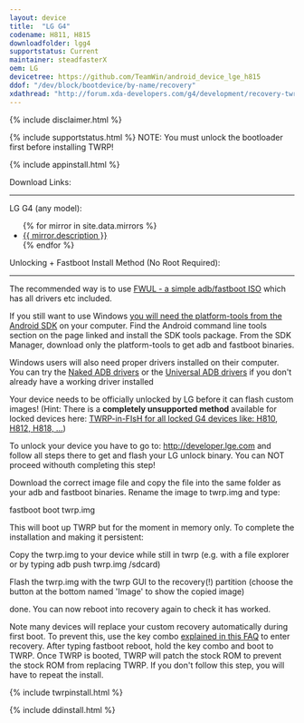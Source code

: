 ```yaml
---
layout: device
title:  "LG G4"
codename: H811, H815
downloadfolder: lgg4
supportstatus: Current
maintainer: steadfasterX
oem: LG
devicetree: https://github.com/TeamWin/android_device_lge_h815
ddof: "/dev/block/bootdevice/by-name/recovery"
xdathread: "http://forum.xda-developers.com/g4/development/recovery-twrp-3-touch-recovery-t3442424"
---
```


{% include disclaimer.html %}

{% include supportstatus.html %}
NOTE: You must unlock the bootloader first before installing TWRP!

{% include appinstall.html %}

<div class='page-heading'>Download Links:</div>
<hr />
<p class="text">LG G4 (any model):</p>
<ul>
{% for mirror in site.data.mirrors %}
  <li>
    <a href="{{ mirror.baseurl }}lgg4">
      {{ mirror.description }}
    </a>
  </li>
{% endfor %}
</ul>

<div class='page-heading' id='fastboot-install'>Unlocking + Fastboot Install Method (No Root Required):</div>
<a id='fastboot'></a>
<hr />
<p class="text">The recommended way is to use <a href="https://forum.xda-developers.com/android/software-hacking/live-iso-adb-fastboot-driver-issues-t3526755" target=_blank>FWUL - a simple adb/fastboot ISO</a> which has all drivers etc included.</p>
<p class="text">If you still want to use Windows <a href="http://developer.android.com/sdk/index.html#linux-bundle-size">you will need the platform-tools from the Android SDK</a> on your computer. Find the Android command line tools section on the page linked and install the SDK tools package. From the SDK Manager, download only the platform-tools to get adb and fastboot binaries.</p>
<p class="text">Windows users will also need proper drivers installed on their computer. You can try the <a href="http://www.xda-developers.com/universal-naked-driver-solves-your-adb-driver-problems-on-windows/">Naked ADB drivers</a> or the <a href="http://www.koushikdutta.com/post/universal-adb-driver">Universal ADB drivers</a> if you don't already have a working driver installed</p>
<p class="text">Your device needs to be officially unlocked by LG before it can flash custom images! (Hint: There is a <b>completely unsupported method</b> available for locked devices here: <a href="https://forum.xda-developers.com/g4/development/locked-twrpinfish-locked-g4-devices-t3573048">TWRP-in-FIsH for all locked G4 devices like: H810, H812, H818, ...</a>)</p>
<p class="text">To unlock your device you have to go to: <a href="http://developer.lge.com/resource/mobile/RetrieveBootloader.dev" target=_blank>http://developer.lge.com</a> and follow all steps there to get and flash your LG unlock binary. You can NOT proceed withouth completing this step!</p>
<p class="text">Download the correct image file and copy the file into the same folder as your adb and fastboot binaries. Rename the image to twrp.img and type:</p>
<p class="code">fastboot boot twrp.img</p>
<p class="text">This will boot up TWRP but for the moment in memory only. To complete the installation and making it persistent:</p>
<p class="text">Copy the twrp.img to your device while still in twrp (e.g. with a file explorer or by typing adb push twrp.img /sdcard)</p>
<p class="text">Flash the twrp.img with the twrp GUI to the recovery(!) partition (choose the button at the bottom named 'Image' to show the copied image)</p>
<p class="text">done. You can now reboot into recovery again to check it has worked.</p>
<p class="text">Note many devices will replace your custom recovery automatically during first boot. To prevent this, use the key combo <a href="https://forum.xda-developers.com/showpost.php?p=68249027&postcount=3" target=_blank>explained in this FAQ</a> to enter recovery. After typing <span class="code">fastboot reboot</span>, hold the key combo and boot to TWRP. Once TWRP is booted, TWRP will patch the stock ROM to prevent the stock ROM from replacing TWRP. If you don't follow this step, you will have to repeat the install.</p>

{% include twrpinstall.html %}

{% include ddinstall.html %}
